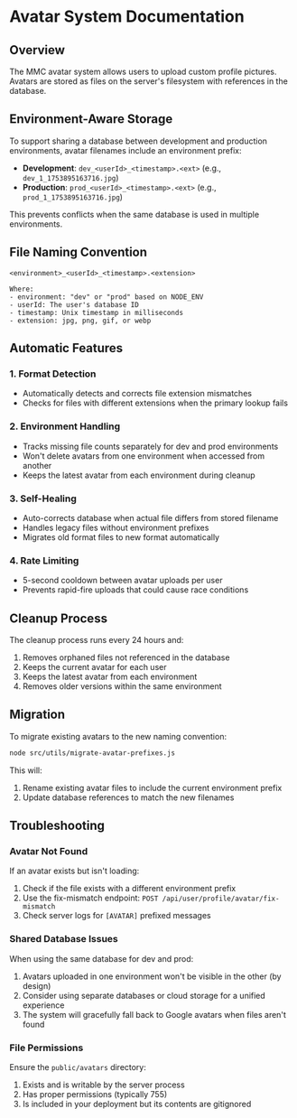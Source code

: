 # Avatar System Documentation

## Overview

The MMC avatar system allows users to upload custom profile pictures. Avatars are stored as files on the server's filesystem with references in the database.

## Environment-Aware Storage

To support sharing a database between development and production environments, avatar filenames include an environment prefix:

- **Development**: `dev_<userId>_<timestamp>.<ext>` (e.g., `dev_1_1753895163716.jpg`)
- **Production**: `prod_<userId>_<timestamp>.<ext>` (e.g., `prod_1_1753895163716.jpg`)

This prevents conflicts when the same database is used in multiple environments.

## File Naming Convention

```
<environment>_<userId>_<timestamp>.<extension>

Where:
- environment: "dev" or "prod" based on NODE_ENV
- userId: The user's database ID
- timestamp: Unix timestamp in milliseconds
- extension: jpg, png, gif, or webp
```

## Automatic Features

### 1. Format Detection
- Automatically detects and corrects file extension mismatches
- Checks for files with different extensions when the primary lookup fails

### 2. Environment Handling
- Tracks missing file counts separately for dev and prod environments
- Won't delete avatars from one environment when accessed from another
- Keeps the latest avatar from each environment during cleanup

### 3. Self-Healing
- Auto-corrects database when actual file differs from stored filename
- Handles legacy files without environment prefixes
- Migrates old format files to new format automatically

### 4. Rate Limiting
- 5-second cooldown between avatar uploads per user
- Prevents rapid-fire uploads that could cause race conditions

## Cleanup Process

The cleanup process runs every 24 hours and:
1. Removes orphaned files not referenced in the database
2. Keeps the current avatar for each user
3. Keeps the latest avatar from each environment
4. Removes older versions within the same environment

## Migration

To migrate existing avatars to the new naming convention:

```bash
node src/utils/migrate-avatar-prefixes.js
```

This will:
1. Rename existing avatar files to include the current environment prefix
2. Update database references to match the new filenames

## Troubleshooting

### Avatar Not Found
If an avatar exists but isn't loading:
1. Check if the file exists with a different environment prefix
2. Use the fix-mismatch endpoint: `POST /api/user/profile/avatar/fix-mismatch`
3. Check server logs for `[AVATAR]` prefixed messages

### Shared Database Issues
When using the same database for dev and prod:
1. Avatars uploaded in one environment won't be visible in the other (by design)
2. Consider using separate databases or cloud storage for a unified experience
3. The system will gracefully fall back to Google avatars when files aren't found

### File Permissions
Ensure the `public/avatars` directory:
1. Exists and is writable by the server process
2. Has proper permissions (typically 755)
3. Is included in your deployment but its contents are gitignored